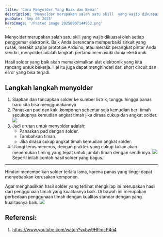 ```yaml
---
title: 'Cara Menyolder Yang Baik dan Benar'
description: 'Menyolder merupakan salah satu skill  yang wajib dikuasai oleh setiap penggemar elektronik. Baik Anda berencana memperbaiki sirkuit yang rusak, merakit papan prototipe Arduino.'
pubDate: 'Sep 05 2025'
heroImage: '/Pasted image 20250907144952.png'
---
```


Menyolder merupakan salah satu skill  yang wajib dikuasai oleh setiap penggemar elektronik. Baik Anda berencana memperbaiki sirkuit yang rusak, merakit papan prototipe Arduino, atau merakit perangkat pintar Anda sendiri, menyolder adalah langkah pertama memasuki dunia elektronik.

Hasil solder yang baik akan memaksimalkan alat elektronik yang kita rancang untuk bekerja. Hal itu juga dapat menghindari dari short circuit dan error yang bisa terjadi.

## Langkah langkah menyolder
1. Siapkan dan tancapkan solder ke sumber listrik, tunggu hingga panas baru kita bisa menggunakannya.
2. Panaskan pad dan kaki komponen sebentar saja kemudian beri timah secukupnya kemudian angkat timah jika dirasa cukup dan angkat solder.![](/Pasted%20image%2020250907144743.png)
3. Jadi urutan untuk menyolder adalah:
	- Panaskan pad dengan solder.
	- Tambahkan timah.
	- Jika dirasa cukup angkat timah kemudian angkat solder.
4. Ulangi terus menerus, dengan praktek yang cukup kalian akan menemukan timing yang tepat untuk jumlah timah dengan sendirinya.
	![](/Pasted%20image%2020250907144952.png)
	Seperti inilah contoh hasil solder yang bagus.


---


Hindari menempelkan solder terlalu lama, karena panas yang tinggi dapat menyebabkan kerusakan komponen.

Agar menghasilkan hasil solder yang terlihat mengkilap ini merupakan hasil dari penggunaan timah yang kualitasnya baik. Di bawah ini merupakan perbedaan penggunaan timah dengan kualitas standar dengan yang kualitasnya baik.
![](/Pasted%20image%2020250907145244.png)

## Referensi:
1. https://www.youtube.com/watch?v=bw9HRmcP4q4
